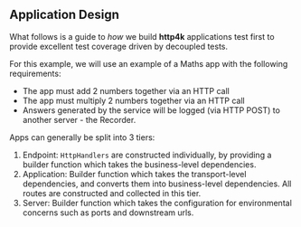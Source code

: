 ## Application Design
What follows is a guide to *how* we build **http4k** applications test first to provide excellent test coverage driven by decoupled tests. 

For this example, we will use an example of a Maths app with the following requirements:

* The app must add 2 numbers together via an HTTP call
* The app must multiply 2 numbers together via an HTTP call
* Answers generated by the service will be logged (via HTTP POST) to another server - the Recorder.

Apps can generally be split into 3 tiers:

1. Endpoint: `HttpHandlers` are constructed individually, by providing a builder function which takes the business-level dependencies. 
2. Application: Builder function which takes the transport-level dependencies, and converts them into business-level dependencies. All routes are constructed and collected in this tier.
3. Server: Builder function which takes the configuration for environmental concerns such as ports and downstream urls.

